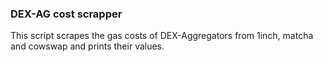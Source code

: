 ### DEX-AG cost scrapper

This script scrapes the gas costs of DEX-Aggregators from 1inch, matcha and cowswap and prints their values.